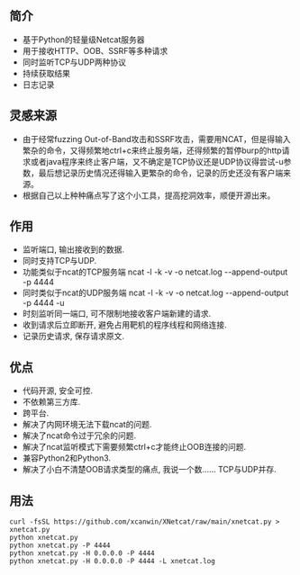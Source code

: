 ## 简介

- 基于Python的轻量级Netcat服务器
- 用于接收HTTP、OOB、SSRF等多种请求
- 同时监听TCP与UDP两种协议
- 持续获取结果
- 日志记录

## 灵感来源

- 由于经常fuzzing Out-of-Band攻击和SSRF攻击，需要用NCAT，但是得输入繁杂的命令，又得频繁地ctrl+c来终止服务端，还得频繁的暂停burp的http请求或者java程序来终止客户端，又不确定是TCP协议还是UDP协议得尝试-u参数，最后想记录历史情况还得输入更繁杂的命令，记录的历史还没有客户端来源。
- 根据自己以上种种痛点写了这个小工具，提高挖洞效率，顺便开源出来。

## 作用

- 监听端口, 输出接收到的数据.
- 同时支持TCP与UDP.
- 功能类似于ncat的TCP服务端 ncat -l -k -v -o netcat.log --append-output -p 4444
- 同时类似于ncat的UDP服务端 ncat -l -k -v -o netcat.log --append-output -p 4444 -u
- 时刻监听同一端口, 可不限制地接收客户端新建的请求.
- 收到请求后立即断开, 避免占用靶机的程序线程和网络连接.
- 记录历史请求, 保存请求原文.

## 优点

- 代码开源, 安全可控.
- 不依赖第三方库.
- 跨平台.
- 解决了内网环境无法下载ncat的问题.
- 解决了ncat命令过于冗余的问题.
- 解决了ncat监听模式下需要频繁ctrl+c才能终止OOB连接的问题.
- 兼容Python2和Python3.
- 解决了小白不清楚OOB请求类型的痛点, 我说一个数...... TCP与UDP并存.

## 用法

```
curl -fsSL https://github.com/xcanwin/XNetcat/raw/main/xnetcat.py > xnetcat.py
python xnetcat.py
python xnetcat.py -P 4444
python xnetcat.py -H 0.0.0.0 -P 4444
python xnetcat.py -H 0.0.0.0 -P 4444 -L xnetcat.log
```
